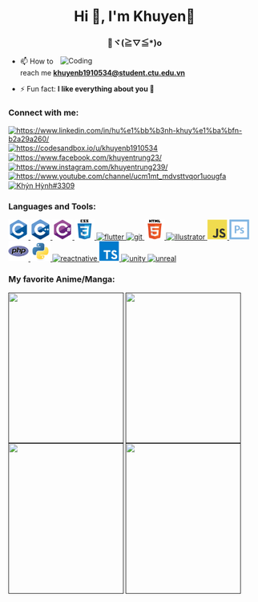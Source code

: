 <h1 align="center">Hi 👋, I'm Khuyen🦉</h1>
<h3 align="center">🎸ヾ(≧▽≦*)o</h3>
<img align="right" alt="Coding" width="400" src="https://i.ebayimg.com/images/g/LyMAAOSwf4RjJ~gG/s-l1600.jpg">

- 📫 How to reach me **khuyenb1910534@student.ctu.edu.vn**

- ⚡ Fun fact: **I like everything about you 🫵**

<h3 align="left">Connect with me:</h3>
<p align="left">
<a href="https://linkedin.com/in/https://www.linkedin.com/in/hu%e1%bb%b3nh-khuy%e1%ba%bfn-b2a29a260/" target="blank"><img align="center" src="https://raw.githubusercontent.com/rahuldkjain/github-profile-readme-generator/master/src/images/icons/Social/linked-in-alt.svg" alt="https://www.linkedin.com/in/hu%e1%bb%b3nh-khuy%e1%ba%bfn-b2a29a260/" height="30" width="40" /></a>
<a href="https://codesandbox.com/https://codesandbox.io/u/khuyenb1910534" target="blank"><img align="center" src="https://raw.githubusercontent.com/rahuldkjain/github-profile-readme-generator/master/src/images/icons/Social/codesandbox.svg" alt="https://codesandbox.io/u/khuyenb1910534" height="30" width="40" /></a>
<a href="https://fb.com/https://www.facebook.com/khuyentrung23/" target="blank"><img align="center" src="https://raw.githubusercontent.com/rahuldkjain/github-profile-readme-generator/master/src/images/icons/Social/facebook.svg" alt="https://www.facebook.com/khuyentrung23/" height="30" width="40" /></a>
<a href="https://instagram.com/https://www.instagram.com/khuyentrung239/" target="blank"><img align="center" src="https://raw.githubusercontent.com/rahuldkjain/github-profile-readme-generator/master/src/images/icons/Social/instagram.svg" alt="https://www.instagram.com/khuyentrung239/" height="30" width="40" /></a>
<a href="https://www.youtube.com/c/https://www.youtube.com/channel/ucm1mt_mdvsttvqor1uougfa" target="blank"><img align="center" src="https://raw.githubusercontent.com/rahuldkjain/github-profile-readme-generator/master/src/images/icons/Social/youtube.svg" alt="https://www.youtube.com/channel/ucm1mt_mdvsttvqor1uougfa" height="30" width="40" /></a>
<a href="https://discord.gg/Khýn Hỳnh#3309" target="blank"><img align="center" src="https://raw.githubusercontent.com/rahuldkjain/github-profile-readme-generator/master/src/images/icons/Social/discord.svg" alt="Khýn Hỳnh#3309" height="30" width="40" /></a>
</p>

<h3 align="left">Languages and Tools:</h3>
<p align="left"> <a href="https://www.cprogramming.com/" target="_blank" rel="noreferrer"> <img src="https://raw.githubusercontent.com/devicons/devicon/master/icons/c/c-original.svg" alt="c" width="40" height="40"/> </a> <a href="https://www.w3schools.com/cpp/" target="_blank" rel="noreferrer"> <img src="https://raw.githubusercontent.com/devicons/devicon/master/icons/cplusplus/cplusplus-original.svg" alt="cplusplus" width="40" height="40"/> </a> <a href="https://www.w3schools.com/cs/" target="_blank" rel="noreferrer"> <img src="https://raw.githubusercontent.com/devicons/devicon/master/icons/csharp/csharp-original.svg" alt="csharp" width="40" height="40"/> </a> <a href="https://www.w3schools.com/css/" target="_blank" rel="noreferrer"> <img src="https://raw.githubusercontent.com/devicons/devicon/master/icons/css3/css3-original-wordmark.svg" alt="css3" width="40" height="40"/> </a> <a href="https://flutter.dev" target="_blank" rel="noreferrer"> <img src="https://www.vectorlogo.zone/logos/flutterio/flutterio-icon.svg" alt="flutter" width="40" height="40"/> </a> <a href="https://git-scm.com/" target="_blank" rel="noreferrer"> <img src="https://www.vectorlogo.zone/logos/git-scm/git-scm-icon.svg" alt="git" width="40" height="40"/> </a> <a href="https://www.w3.org/html/" target="_blank" rel="noreferrer"> <img src="https://raw.githubusercontent.com/devicons/devicon/master/icons/html5/html5-original-wordmark.svg" alt="html5" width="40" height="40"/> </a> <a href="https://www.adobe.com/in/products/illustrator.html" target="_blank" rel="noreferrer"> <img src="https://www.vectorlogo.zone/logos/adobe_illustrator/adobe_illustrator-icon.svg" alt="illustrator" width="40" height="40"/> </a> <a href="https://developer.mozilla.org/en-US/docs/Web/JavaScript" target="_blank" rel="noreferrer"> <img src="https://raw.githubusercontent.com/devicons/devicon/master/icons/javascript/javascript-original.svg" alt="javascript" width="40" height="40"/> </a> <a href="https://www.photoshop.com/en" target="_blank" rel="noreferrer"> <img src="https://raw.githubusercontent.com/devicons/devicon/master/icons/photoshop/photoshop-line.svg" alt="photoshop" width="40" height="40"/> </a> <a href="https://www.php.net" target="_blank" rel="noreferrer"> <img src="https://raw.githubusercontent.com/devicons/devicon/master/icons/php/php-original.svg" alt="php" width="40" height="40"/> </a> <a href="https://www.python.org" target="_blank" rel="noreferrer"> <img src="https://raw.githubusercontent.com/devicons/devicon/master/icons/python/python-original.svg" alt="python" width="40" height="40"/> </a> <a href="https://reactnative.dev/" target="_blank" rel="noreferrer"> <img src="https://reactnative.dev/img/header_logo.svg" alt="reactnative" width="40" height="40"/> </a> <a href="https://www.typescriptlang.org/" target="_blank" rel="noreferrer"> <img src="https://raw.githubusercontent.com/devicons/devicon/master/icons/typescript/typescript-original.svg" alt="typescript" width="40" height="40"/> </a> <a href="https://unity.com/" target="_blank" rel="noreferrer"> <img src="https://www.vectorlogo.zone/logos/unity3d/unity3d-icon.svg" alt="unity" width="40" height="40"/> </a> <a href="https://unrealengine.com/" target="_blank" rel="noreferrer"> <img src="https://raw.githubusercontent.com/kenangundogan/fontisto/036b7eca71aab1bef8e6a0518f7329f13ed62f6b/icons/svg/brand/unreal-engine.svg" alt="unreal" width="40" height="40"/> </a> </p>

<p align="left">
<h3 align="left">My favorite Anime/Manga:</h3>
<a href="" target="blank"><img align="center" src="https://s4.anilist.co/file/anilistcdn/media/manga/cover/large/bx131940-24nmI5uwWoIx.jpg" alt="" height="300" width="230" /></a>
<a href="" target="blank"><img align="center" src="https://scontent.fsgn5-6.fna.fbcdn.net/v/t1.15752-9/320457528_696570695338737_5277626767799839801_n.jpg?_nc_cat=108&ccb=1-7&_nc_sid=ae9488&_nc_ohc=LHacB1gNKp8AX9DHDi2&_nc_ht=scontent.fsgn5-6.fna&oh=03_AdSOweCaJm6BDB0zm1wk6B58iCUlFIf44N1a5aCq-AWcRA&oe=63D8EB3E" alt="" height="300" width="230" /></a>
<a href="" target="blank"><img align="center" src="https://scontent.fsgn5-14.fna.fbcdn.net/v/t1.15752-9/320717768_670998711413051_3114323827343191643_n.jpg?_nc_cat=101&ccb=1-7&_nc_sid=ae9488&_nc_ohc=sOlKZP8k7MEAX8ZOaLN&_nc_ht=scontent.fsgn5-14.fna&oh=03_AdSAu0jzWm4lD3FCKIFMjByW_WKPeHQOqoAmC9V-79AaGw&oe=63D8C356" alt="" height="300" width="230" /></a>
<a href="" target="blank"><img align="center" src="https://scontent.fsgn5-9.fna.fbcdn.net/v/t1.15752-9/254677974_1034924333938946_7601570423034775626_n.jpg?_nc_cat=102&ccb=1-7&_nc_sid=ae9488&_nc_ohc=X9vJqP7GOz4AX9SuLKR&_nc_ht=scontent.fsgn5-9.fna&oh=03_AdTkojOnBaXLFWuDBDESuv5ELCVobT9PWRvs9kQwssUc8Q&oe=63D8C0F8" alt="" height="300" width="230" /></a>
</p>
